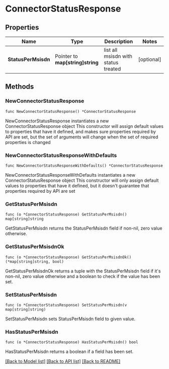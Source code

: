 # ConnectorStatusResponse

## Properties

Name | Type | Description | Notes
------------ | ------------- | ------------- | -------------
**StatusPerMsisdn** | Pointer to **map[string]string** | list all msisdn with status treated | [optional] 

## Methods

### NewConnectorStatusResponse

`func NewConnectorStatusResponse() *ConnectorStatusResponse`

NewConnectorStatusResponse instantiates a new ConnectorStatusResponse object
This constructor will assign default values to properties that have it defined,
and makes sure properties required by API are set, but the set of arguments
will change when the set of required properties is changed

### NewConnectorStatusResponseWithDefaults

`func NewConnectorStatusResponseWithDefaults() *ConnectorStatusResponse`

NewConnectorStatusResponseWithDefaults instantiates a new ConnectorStatusResponse object
This constructor will only assign default values to properties that have it defined,
but it doesn't guarantee that properties required by API are set

### GetStatusPerMsisdn

`func (o *ConnectorStatusResponse) GetStatusPerMsisdn() map[string]string`

GetStatusPerMsisdn returns the StatusPerMsisdn field if non-nil, zero value otherwise.

### GetStatusPerMsisdnOk

`func (o *ConnectorStatusResponse) GetStatusPerMsisdnOk() (*map[string]string, bool)`

GetStatusPerMsisdnOk returns a tuple with the StatusPerMsisdn field if it's non-nil, zero value otherwise
and a boolean to check if the value has been set.

### SetStatusPerMsisdn

`func (o *ConnectorStatusResponse) SetStatusPerMsisdn(v map[string]string)`

SetStatusPerMsisdn sets StatusPerMsisdn field to given value.

### HasStatusPerMsisdn

`func (o *ConnectorStatusResponse) HasStatusPerMsisdn() bool`

HasStatusPerMsisdn returns a boolean if a field has been set.


[[Back to Model list]](../README.md#documentation-for-models) [[Back to API list]](../README.md#documentation-for-api-endpoints) [[Back to README]](../README.md)


